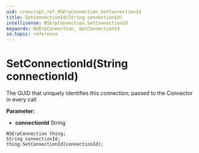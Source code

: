 ```yaml
---
uid: crmscript_ref_NSErpConnection_SetConnectionId
title: SetConnectionId(String connectionId)
intellisense: NSErpConnection.SetConnectionId
keywords: NSErpConnection, GetConnectionId
so.topic: reference
---
```


# SetConnectionId(String connectionId)

The GUID that uniquely identifies this connection; passed to the Connector in every call

**Parameter:** 
* **connectionId** String

```crmscript
NSErpConnection thing;
String connectionId;
thing.SetConnectionId(connectionId);
```

